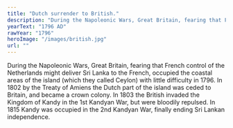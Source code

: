 ```yaml
---
title: "Dutch surrender to British."
description: "During the Napoleonic Wars, Great Britain, fearing that French control of the Netherlands might deliver Sri Lanka to the French, occupied the coastal areas of the island (which they called Ceylon) with little difficulty in 1796. In 1802 by the Treaty of Amiens the Dutch part of the island was ceded to Britain, and became a crown colony. In 1803 the British invaded the Kingdom of Kandy in the 1st Kandyan War, but were bloodily repulsed. In 1815 Kandy was occupied in the 2nd Kandyan War, finally ending Sri Lankan independence."
yearText: "1796 AD"
rawYear: "1796"
heroImage: "/images/british.jpg"
url: ""
---
```


During the Napoleonic Wars, Great Britain, fearing that French control of the Netherlands might deliver Sri Lanka to the French, occupied the coastal areas of the island (which they called Ceylon) with little difficulty in 1796. In 1802 by the Treaty of Amiens the Dutch part of the island was ceded to Britain, and became a crown colony. In 1803 the British invaded the Kingdom of Kandy in the 1st Kandyan War, but were bloodily repulsed. In 1815 Kandy was occupied in the 2nd Kandyan War, finally ending Sri Lankan independence.

